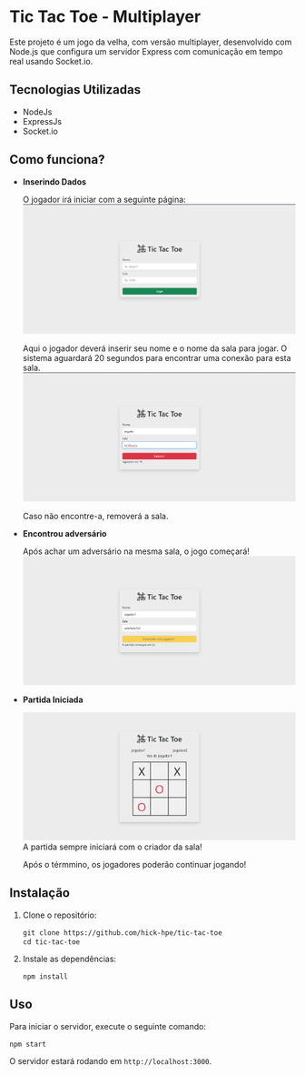 # Tic Tac Toe - Multiplayer

Este projeto é um jogo da velha, com versão multiplayer, desenvolvido com Node.js que configura um servidor Express com comunicação em tempo real usando Socket.io.


## Tecnologias Utilizadas

- NodeJs
- ExpressJs
- Socket.io

## Como funciona?

- **Inserindo Dados**

   O jogador irá iniciar com a seguinte página:
      ![Página inicial](assets/img/pagina-inicial.png)

   Aqui o jogador deverá inserir seu nome e o nome da sala para jogar. O sistema aguardará 20 segundos para encontrar uma conexão para esta sala.
   ![Esperando adversário](assets/img/esperando-adversario.png)
   
   Caso não encontre-a, removerá a sala.
   
- **Encontrou adversário**

   Após achar um adversário na mesma sala, o jogo começará!
   ![Jogadores conectados](assets/img/jogadores-conectados.png)

- **Partida Iniciada**
   
   ![Partida Iniciada](assets/img/partida-iniciada.png)
   A partida sempre iniciará com o criador da sala!

   Após o térmmino, os jogadores poderão continuar jogando!

## Instalação

1. Clone o repositório:
   ```
   git clone https://github.com/hick-hpe/tic-tac-toe
   cd tic-tac-toe
   ```

2. Instale as dependências:
   ```
   npm install
   ```

## Uso

Para iniciar o servidor, execute o seguinte comando:
```
npm start
```

O servidor estará rodando em `http://localhost:3000`.

